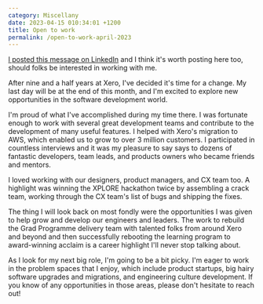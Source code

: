 ```yaml
---
category: Miscellany
date: 2023-04-15 010:34:01 +1200
title: Open to work
permalink: /open-to-work-april-2023
---
```


[I posted this message on LinkedIn](https://www.linkedin.com/posts/jmahoney_opentowork-activity-7051473411914567682-Ymwm?utm_source=share&utm_medium=member_desktop) and I think it's worth posting here too, should folks be interested in working with me.

After nine and a half years at Xero, I've decided it's time for a change. My last day will be at the end of this month, and I'm excited to explore new opportunities in the software development world.

I'm proud of what I've accomplished during my time there. I was fortunate enough to work with several great development teams and contribute to the development of many useful features. I helped with Xero's migration to AWS, which enabled us to grow to over 3 million customers. I participated in countless interviews and it was my pleasure to say says to dozens of fantastic developers, team leads, and products owners who became friends and mentors.

I loved working with our designers, product managers, and CX team too. A highlight was winning the XPLORE hackathon twice by assembling a crack team, working through the CX team's list of bugs and shipping the fixes.

The thing I will look back on most fondly were the opportunities I was given to help grow and develop our engineers and leaders. The work to rebuild the Grad Programme delivery team with talented folks from around Xero and beyond and then successfully rebooting the learning program to award-winning acclaim is a career highlight I'll never stop talking about.

As I look for my next big role, I'm going to be a bit picky. I'm eager to work in the problem spaces that I enjoy, which include product startups, big hairy software upgrades and migrations, and engineering culture development. If you know of any opportunities in those areas, please don't hesitate to reach out!
